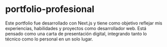 # portfolio-profesional
Este portfolio fue desarrollado con Next.js y tiene como objetivo reflejar mis experiencias, habilidades y proyectos como desarrollador web. Está pensado como una carta de presentación digital, integrando tanto lo técnico como lo personal en un solo lugar.
